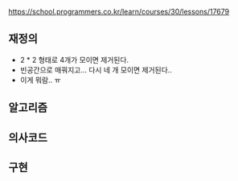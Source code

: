 https://school.programmers.co.kr/learn/courses/30/lessons/17679

## 재정의 
- 2 * 2 형태로 4개가 모이면 제거된다.
- 빈공간으로 매꿔지고... 다시 네 개 모이면 제거된다..
- 이게 뭐람.. ㅠ


## 알고리즘



## 의사코드




## 구현




